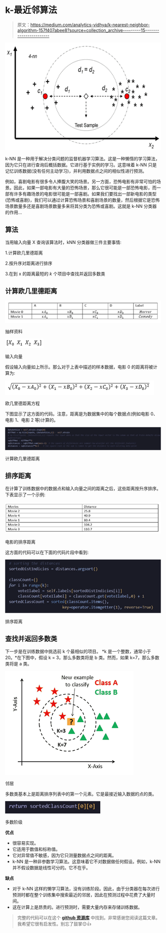 # k-最近邻算法

> 原文：<https://medium.com/analytics-vidhya/k-nearest-neighbor-algorithm-157f407abee8?source=collection_archive---------15----------------------->

![](img/6ee4a6e8d0c2478fe906e93d79713766.png)

k-NN 是一种用于解决分类问题的监督机器学习算法。这是一种懒惰的学习算法，因为它只在进行查询后概括数据。它进行基于实例的学习。这意味着 k-NN 只是记忆训练数据(没有任何主动学习)，并利用数据点之间的相似性进行预测。

例如，喜剧电影有很多令人捧腹大笑的场景。另一方面，恐怖电影有非常可怕的场景。因此，如果一部电影有大量的恐怖场景，那么它很可能是一部恐怖电影，而一部有许多有趣场景的电影很可能是一部喜剧。如果我们要找出一部新电影的类型(恐怖或喜剧)，我们可以通过计算恐怖场景和喜剧场景的数量，然后根据它是恐怖场景数量多还是喜剧场景数量多来将其分类为恐怖或喜剧。这就是 k-NN 分类器的作用…

## **算法**

当用输入向量 X 查询该算法时，kNN 分类器做三件主要事情:

1.计算欧几里德距离

2.按升序对距离进行排序

3.在到 x 的距离最短的 *k* 个项目中查找并返回多数类

## 计算欧几里德距离

![](img/ebb3b8ab696583f9fe8e354540e4945d.png)

抽样资料

![](img/742fb1ee5ff7f0ac3be2c367fb6d4383.png)

输入向量

假设输入向量如上所示。那么对于上表中描述的样本数据，电影 0 的距离将被计算为:

![](img/4174e123c71f9f15fcff58d52fabb184.png)

欧几里德距离方程

下图显示了这方面的代码。注意，距离是为数据集中的每个数据点(例如电影 0、电影 1、电影 2 等)计算的。

![](img/d91c6f09e9bf03d341744644e5913485.png)

计算欧几里德距离

## 排序距离

在计算了训练数据中的数据点和输入向量之间的距离之后，这些距离按升序排序。下表显示了一个示例:

![](img/d298c9ddfe09c2c3b063d4c182d7436a.png)

电影的排序距离

这方面的代码可以在下面的代码片段中看到:

![](img/ef8e49ca0279ed0b159b417d17996471.png)

排序距离

## 查找并返回多数类

下一步是在训练数据中挑选前 k 个最相似的项目。 *k 是一个整数，通常小于 20。*在下图中，假设 k = 3，那么多数类将是 b 类。然而，如果 k=7，那么多数类将是 a 类。

![](img/63d3a07b69148ed807d2cbaf57d1c560.png)

邻居

多数类基本上是距离排序列表中的第一个元素。它是最接近输入数据的点的类。

![](img/7df5df6f76be33d4ed28b284d06fba88.png)

多数阶级

**优点**

*   很容易实现。
*   它适用于数值和标称值。
*   它对异常值不敏感，因为它只测量数据点之间的距离。
*   k-NN 是一种非参数学习算法。这意味着它不对数据做任何假设。例如，k-NN 并不假设数据是线性可分的。它不在乎。

**缺点**

*   对于 k-NN 这样的懒学习算法，没有训练阶段。因此，由于分类器在每次进行预测时都在整个训练集中搜索最近的邻居，因此在预测过程中花费了大量时间。
*   这在计算上是昂贵的。进行预测时，需要大量内存来存储训练数据。

> 完整的代码可以在这个 [**github 资源库**](https://github.com/Lormenyo/ML_Algorithms_From_Scratch) 中找到。非常感谢您阅读这篇文章。我希望它很有启发性。别忘了鼓掌😊👍